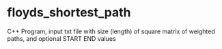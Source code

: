 # floyds_shortest_path
C++ Program, input txt file with size (length) of square matrix of weighted paths, and optional START END values
